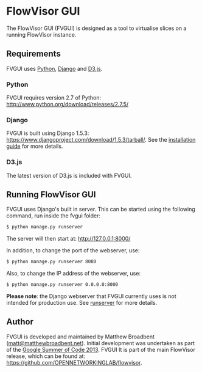 # FlowVisor GUI #

The FlowVisor GUI (FVGUI) is designed as a tool to virtualise slices on a running FlowVisor instance.

## Requirements ##

FVGUI uses [Python](http://www.python.org/), [Django](https://www.djangoproject.com/) and [D3.js](http://d3js.org/).

### Python ###

FVGUI requires version 2.7 of Python: <http://www.python.org/download/releases/2.7.5/>

### Django ###

FVGUI is built using Django 1.5.3: <https://www.djangoproject.com/download/1.5.3/tarball/>. See the [installation guide](https://docs.djangoproject.com/en/1.5/intro/install/) for more details.

### D3.js ###

The latest version of D3.js is included with FVGUI.

## Running FlowVisor GUI ##

FVGUI uses Django's built in server. This can be started using the following command, run inside the fvgui folder:

```bash
$ python manage.py runserver 
```

The server will then start at: <http://127.0.0.1:8000/>

In addition, to change the port of the webserver, use:

```bash
$ python manage.py runserver 8080 
```

Also, to change the IP address of the webserver, use:

```bash
$ python manage.py runserver 0.0.0.0:8000 
```

__Please note__: the Django webserver that FVGUI currently uses is not intended for production use. See [runserver](https://docs.djangoproject.com/en/dev/ref/django-admin/#django-admin-runserver) for more details.

## Author ##

FVGUI is developed and maintained by Matthew Broadbent (<matt@matthewbroadbent.net>). Initial development was undertaken as part of the [Google Summer of Code 2013](http://www.google-melange.com/gsoc/homepage/google/gsoc2013). FVGUI It is part of the main FlowVisor release, which can be found at: <https://github.com/OPENNETWORKINGLAB/flowvisor>.
